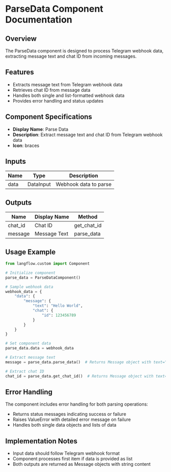 # ParseData Component Documentation

## Overview

The ParseData component is designed to process Telegram webhook data, extracting message text and chat ID from incoming messages.

## Features

- Extracts message text from Telegram webhook data
- Retrieves chat ID from message data
- Handles both single and list-formatted webhook data
- Provides error handling and status updates

## Component Specifications

- **Display Name**: Parse Data
- **Description**: Extract message text and chat ID from Telegram webhook data
- **Icon**: braces

## Inputs

| Name | Type      | Description           |
| ---- | --------- | --------------------- |
| data | DataInput | Webhook data to parse |

## Outputs

| Name    | Display Name | Method      |
| ------- | ------------ | ----------- |
| chat_id | Chat ID      | get_chat_id |
| message | Message Text | parse_data  |

## Usage Example

```python
from langflow.custom import Component

# Initialize component
parse_data = ParseDataComponent()

# Sample webhook data
webhook_data = {
    "data": {
        "message": {
            "text": "Hello World",
            "chat": {
                "id": 123456789
            }
        }
    }
}

# Set component data
parse_data.data = webhook_data

# Extract message text
message = parse_data.parse_data()  # Returns Message object with text="Hello World"

# Extract chat ID
chat_id = parse_data.get_chat_id()  # Returns Message object with text="123456789"
```

## Error Handling

The component includes error handling for both parsing operations:

- Returns status messages indicating success or failure
- Raises ValueError with detailed error message on failure
- Handles both single data objects and lists of data

## Implementation Notes

- Input data should follow Telegram webhook format
- Component processes first item if data is provided as list
- Both outputs are returned as Message objects with string content
